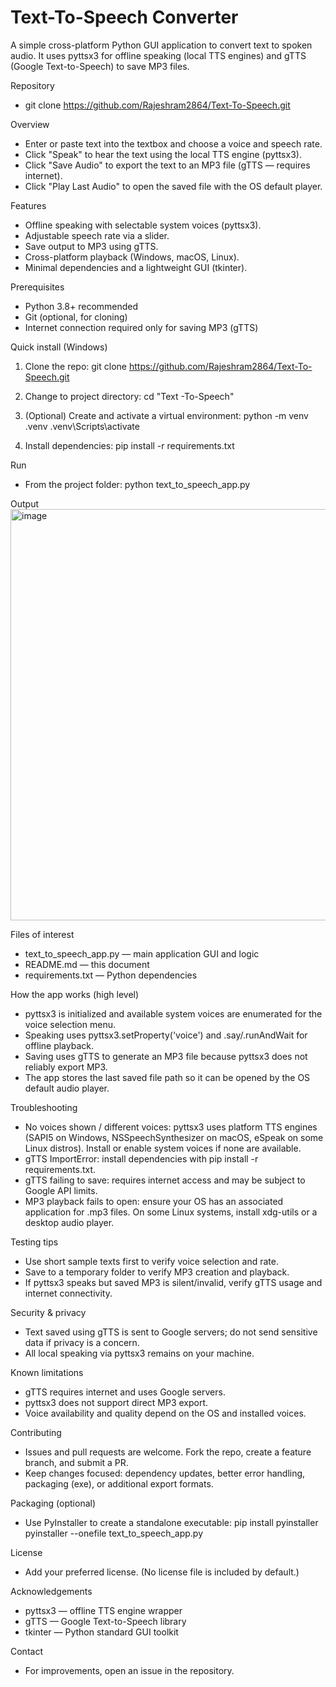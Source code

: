 # Text-To-Speech Converter

A simple cross-platform Python GUI application to convert text to spoken audio. It uses pyttsx3 for offline speaking (local TTS engines) and gTTS (Google Text-to-Speech) to save MP3 files.

Repository
- git clone https://github.com/Rajeshram2864/Text-To-Speech.git

Overview
- Enter or paste text into the textbox and choose a voice and speech rate.
- Click "Speak" to hear the text using the local TTS engine (pyttsx3).
- Click "Save Audio" to export the text to an MP3 file (gTTS — requires internet).
- Click "Play Last Audio" to open the saved file with the OS default player.

Features
- Offline speaking with selectable system voices (pyttsx3).
- Adjustable speech rate via a slider.
- Save output to MP3 using gTTS.
- Cross-platform playback (Windows, macOS, Linux).
- Minimal dependencies and a lightweight GUI (tkinter).

Prerequisites
- Python 3.8+ recommended
- Git (optional, for cloning)
- Internet connection required only for saving MP3 (gTTS)

Quick install (Windows)
1. Clone the repo:
   git clone https://github.com/Rajeshram2864/Text-To-Speech.git

2. Change to project directory:
   cd "Text -To-Speech"

3. (Optional) Create and activate a virtual environment:
   python -m venv .venv
   .venv\Scripts\activate

4. Install dependencies:
   pip install -r requirements.txt

Run
- From the project folder:
  python text_to_speech_app.py

Output
<img width="828" height="658" alt="image" src="https://github.com/user-attachments/assets/a68e31cc-0abb-441b-934e-0a6db7d37c02" />


Files of interest
- text_to_speech_app.py — main application GUI and logic
- README.md — this document
- requirements.txt — Python dependencies

How the app works (high level)
- pyttsx3 is initialized and available system voices are enumerated for the voice selection menu.
- Speaking uses pyttsx3.setProperty('voice') and .say/.runAndWait for offline playback.
- Saving uses gTTS to generate an MP3 file because pyttsx3 does not reliably export MP3.
- The app stores the last saved file path so it can be opened by the OS default audio player.

Troubleshooting
- No voices shown / different voices: pyttsx3 uses platform TTS engines (SAPI5 on Windows, NSSpeechSynthesizer on macOS, eSpeak on some Linux distros). Install or enable system voices if none are available.
- gTTS ImportError: install dependencies with pip install -r requirements.txt.
- gTTS failing to save: requires internet access and may be subject to Google API limits.
- MP3 playback fails to open: ensure your OS has an associated application for .mp3 files. On some Linux systems, install xdg-utils or a desktop audio player.

Testing tips
- Use short sample texts first to verify voice selection and rate.
- Save to a temporary folder to verify MP3 creation and playback.
- If pyttsx3 speaks but saved MP3 is silent/invalid, verify gTTS usage and internet connectivity.

Security & privacy
- Text saved using gTTS is sent to Google servers; do not send sensitive data if privacy is a concern.
- All local speaking via pyttsx3 remains on your machine.

Known limitations
- gTTS requires internet and uses Google servers.
- pyttsx3 does not support direct MP3 export.
- Voice availability and quality depend on the OS and installed voices.

Contributing
- Issues and pull requests are welcome. Fork the repo, create a feature branch, and submit a PR.
- Keep changes focused: dependency updates, better error handling, packaging (exe), or additional export formats.

Packaging (optional)
- Use PyInstaller to create a standalone executable:
  pip install pyinstaller
  pyinstaller --onefile text_to_speech_app.py

License
- Add your preferred license. (No license file is included by default.)

Acknowledgements
- pyttsx3 — offline TTS engine wrapper
- gTTS — Google Text-to-Speech library
- tkinter — Python standard GUI toolkit

Contact
- For improvements, open an issue in the repository.
#

